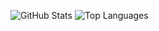 ![GitHub Stats](https://github-readme-stats.vercel.app/api?username=scottg489&show_icons=true&count_private=true&line_height=40)
![Top Languages](https://github-readme-stats.vercel.app/api/top-langs/?username=scottg489&cache_seconds=1800&hide=python)
